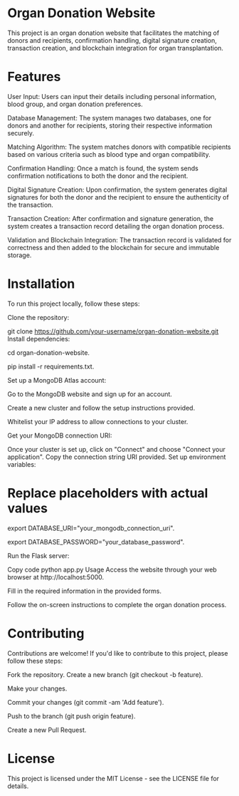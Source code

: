 # Organ Donation Website
This project is an organ donation website that facilitates the matching of donors and recipients, confirmation handling, digital signature creation, transaction creation, and blockchain integration for organ transplantation.

# Features
User Input: Users can input their details including personal information, blood group, and organ donation preferences.

Database Management: The system manages two databases, one for donors and another for recipients, storing their respective information securely.

Matching Algorithm: The system matches donors with compatible recipients based on various criteria such as blood type and organ compatibility.

Confirmation Handling: Once a match is found, the system sends confirmation notifications to both the donor and the recipient.

Digital Signature Creation: Upon confirmation, the system generates digital signatures for both the donor and the recipient to ensure the authenticity of the transaction.

Transaction Creation: After confirmation and signature generation, the system creates a transaction record detailing the organ donation process.

Validation and Blockchain Integration: The transaction record is validated for correctness and then added to the blockchain for secure and immutable storage.

# Installation
To run this project locally, follow these steps:

Clone the repository:

git clone https://github.com/your-username/organ-donation-website.git
Install dependencies:

cd organ-donation-website.

pip install -r requirements.txt.

Set up a MongoDB Atlas account:

Go to the MongoDB website and sign up for an account.

Create a new cluster and follow the setup instructions provided.

Whitelist your IP address to allow connections to your cluster.

Get your MongoDB connection URI:

Once your cluster is set up, click on "Connect" and choose "Connect your application".
Copy the connection string URI provided.
Set up environment variables:

# Replace placeholders with actual values
export DATABASE_URI="your_mongodb_connection_uri".

export DATABASE_PASSWORD="your_database_password".

Run the Flask server:

Copy code
python app.py
Usage
Access the website through your web browser at http://localhost:5000.

Fill in the required information in the provided forms.

Follow the on-screen instructions to complete the organ donation process.
# Contributing
Contributions are welcome! If you'd like to contribute to this project, please follow these steps:

Fork the repository.
Create a new branch (git checkout -b feature).

Make your changes.

Commit your changes (git commit -am 'Add feature').

Push to the branch (git push origin feature).

Create a new Pull Request.
# License
This project is licensed under the MIT License - see the LICENSE file for details.
